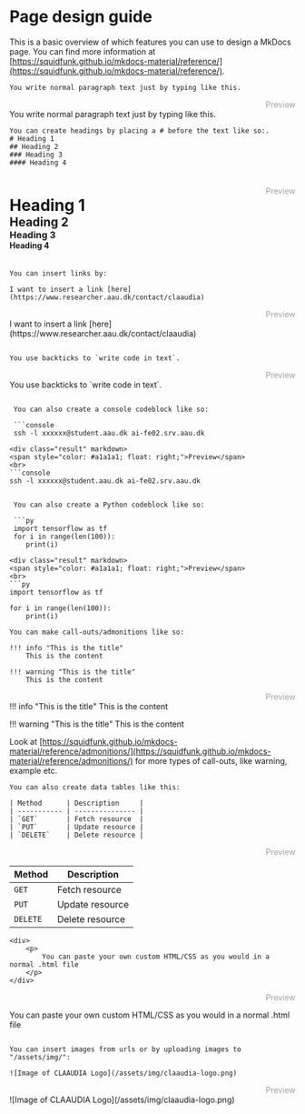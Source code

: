 # Page design guide

This is a basic overview of which features you can use to design a MkDocs page. You can find more information at [https://squidfunk.github.io/mkdocs-material/reference/](https://squidfunk.github.io/mkdocs-material/reference/).

``` title="Normal paragraph"
You write normal paragraph text just by typing like this. 
```
<div class="result" markdown>
<span style="color: #a1a1a1; float: right;">Preview</span>
<br>
You write normal paragraph text just by typing like this. 
</div>

``` title="Headings"
You can create headings by placing a # before the text like so:. 
# Heading 1
## Heading 2
### Heading 3
#### Heading 4
```
<div class="result" markdown style="padding-bottom: 20px; padding-top: 20px;">
<span style="color: #a1a1a1; float: right;">Preview</span>
<br>
<h1 style="margin: 0 !important">Heading 1</h1>
<h2 style="margin: 0 !important">Heading 2</h2>
<h3 style="margin: 0 !important">Heading 3</h3>
<h4 style="margin: 0 !important">Heading 4</h4>
</div>

``` title="Inserting links"
You can insert links by:

I want to insert a link [here](https://www.researcher.aau.dk/contact/claaudia)
```
<div class="result" markdown>
<span style="color: #a1a1a1; float: right;">Preview</span>
<br>
I want to insert a link [here](https://www.researcher.aau.dk/contact/claaudia)
</div>


``` title="Code in paragrapgh"

You use backticks to `write code in text`.

```
<div class="result" markdown>
<span style="color: #a1a1a1; float: right;">Preview</span>
<br>
You use backticks to `write code in text`.
</div>

``` title="Console codeblocks"

 You can also create a console codeblock like so:

 ```console
 ssh -l xxxxxx@student.aau.dk ai-fe02.srv.aau.dk
 ```
```
<div class="result" markdown>
<span style="color: #a1a1a1; float: right;">Preview</span>
<br>
```console
ssh -l xxxxxx@student.aau.dk ai-fe02.srv.aau.dk
```
</div>

``` title="Python codeblocks"

 You can also create a Python codeblock like so:

 ```py
 import tensorflow as tf
 for i in range(len(100)):
    print(i)
 ```
```
<div class="result" markdown>
<span style="color: #a1a1a1; float: right;">Preview</span>
<br>
```py
import tensorflow as tf

for i in range(len(100)):
    print(i)
```
</div>

``` title="Call-outs"
You can make call-outs/admonitions like so:

!!! info "This is the title"
    This is the content

!!! warning "This is the title"
    This is the content

```

<div class="result" markdown>
<span style="color: #a1a1a1; float: right;">Preview</span>
<br>
!!! info "This is the title"
    This is the content

!!! warning "This is the title"
    This is the content

Look at [https://squidfunk.github.io/mkdocs-material/reference/admonitions/](https://squidfunk.github.io/mkdocs-material/reference/admonitions/) for more types of call-outs, like warning, example etc.

</div>


``` title="Data tables"
You can also create data tables like this:

| Method      | Description     |
| ----------- | --------------- |
| `GET`       | Fetch resource  |
| `PUT`       | Update resource |
| `DELETE`    | Delete resource |
```

<div class="result" markdown>
<span style="color: #a1a1a1; float: right;">Preview</span>
<br>

| Method      | Description     |
| ----------- | --------------- |
| `GET`       | Fetch resource  |
| `PUT`       | Update resource |
| `DELETE`    | Delete resource |

</div>

``` title="Custom HTML/CSS"
<div>
    <p>
        You can paste your own custom HTML/CSS as you would in a normal .html file
    </p>
</div>
``` 

<div class="result" markdown>
<span style="color: #a1a1a1; float: right;">Preview</span>
<br>
<div>
    <p>
        You can paste your own custom HTML/CSS as you would in a normal .html file
    </p>
</div>
</div>

``` title="Inserting images"

You can insert images from urls or by uploading images to "/assets/img/":

![Image of CLAAUDIA Logo](/assets/img/claaudia-logo.png)

```
<div class="result" markdown>
<span style="color: #a1a1a1; float: right;">Preview</span>
<br>
![Image of CLAAUDIA Logo](/assets/img/claaudia-logo.png)
</div>